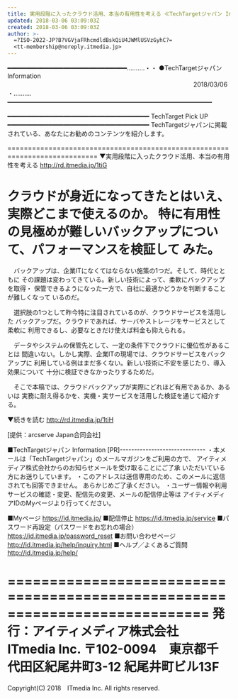 ```yaml
---
title: 実用段階に入ったクラウド活用、本当の有用性を考える ≪TechTargetジャパン Info≫
updated: 2018-03-06 03:09:03Z
created: 2018-03-06 03:09:03Z
author: >-
  =?ISO-2022-JP?B?VGVjaFRhcmdldBskQiU4JWMlUSVzGyhC?=
  <tt-membership@noreply.itmedia.jp>
---
```


━━━━━━━━━━━━━━━━━━━━━━━━━━━━━━━━……‥‥・・
●TechTargetジャパン Information
　　　　　　　　　　　　　　　　　　　　　　　　　　　　　　2018/03/06
・‥‥……━━━━━━━━━━━━━━━━━━━━━━━━━━━━━━━━━

━━━━━━━━━━━━━━━━━━━━━━━━━━━━━━━━━━━━━━
TechTarget Pick UP
━━━━━━━━━━━━━━━━━━━━━━━━━━━━━━━━━━━━━━
TechTargetジャパンに掲載されている、あなたにお勧めのコンテンツを紹介します。

============================================================================
▼実用段階に入ったクラウド活用、本当の有用性を考える
http://rd.itmedia.jp/1tiG

クラウドが身近になってきたとはいえ、実際どこまで使えるのか。
特に有用性の見極めが難しいバックアップについて、パフォーマンスを検証して
みた。
============================================================================

　バックアップは、企業ITになくてはならない施策の1つだ。そして、時代とともに
その課題は変わってきている。新しい技術によって、柔軟にバックアップを取得・
保管できるようになった一方で、自社に最適かどうかを判断することが難しくなって
いるのだ。

　選択肢の1つとして昨今特に注目されているのが、クラウドサービスを活用した
バックアップだ。クラウドであれば、サーバやストレージをサービスとして柔軟に
利用できるし、必要なときだけ使えば料金も抑えられる。

　データやシステムの保管先として、一定の条件下でクラウドに優位性があることは
間違いない。しかし実際、企業ITの現場では、クラウドサービスをバックアップに
利用している例はまだ多くない。新しい技術に不安を感じたり、導入効果について
十分に検証できなかったりするためだ。

　そこで本稿では、クラウドバックアップが実際にどれほど有用であるか、あるいは
実務に耐え得るかを、実機・実サービスを活用した検証を通じて紹介する。

▼続きを読む
http://rd.itmedia.jp/1tiH

[提供：arcserve Japan合同会社]

■TechTargetジャパン Information [PR]------------------------------
・本メールは「TechTargetジャパン」のメールマガジンをご利用の方で、
アイティメディア株式会社からのお知らせメールを受け取ることにご了承
いただいている方にお送りしています。
・このアドレスは送信専用のため、このメールに返信されても回答できません。
あらかじめご了承ください。
・ユーザー情報や利用サービスの確認・変更、配信先の変更、メールの配信停止等は
アイティメディアIDのMyページより行ってください。

■Myページ
 https://id.itmedia.jp/
■配信停止
 https://id.itmedia.jp/service
■パスワード再設定（パスワードをお忘れの場合）
 https://id.itmedia.jp/password_reset
■お問い合わせページ
 http://id.itmedia.jp/help/inquiry.html
■ヘルプ／よくあるご質問
 http://id.itmedia.jp/help/

============================================================================
発行：アイティメディア株式会社　ITmedia Inc.
〒102-0094　東京都千代田区紀尾井町3-12 紀尾井町ビル13F
============================================================================
Copyright(C) 2018　ITmedia Inc. All rights reserved.